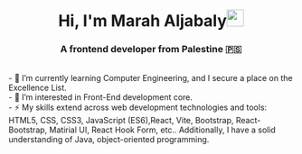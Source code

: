 # <h1 align="center">Hi, I'm Marah Aljabaly<img width="30px" src="https://raw.githubusercontent.com/iampavangandhi/iampavangandhi/master/gifs/Hi.gif"></h1>
<h3 align="center">A frontend developer from Palestine 🇵🇸</h3>
<br/>
- 👀 I’m currently learning Computer Engineering, and I secure a place on the Excellence List.
<br/>
- 🌱 I’m interested in Front-End development core.
<br/>
- ⚡ My skills extend across web development technologies and tools: HTML5, CSS, CSS3, JavaScript (ES6),React, Vite, Bootstrap, React-Bootstrap, Matirial UI, React Hook Form, etc.. Additionally, I have a solid understanding of Java, object-oriented programming.

